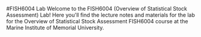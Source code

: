 #FISH6004 Lab
Welcome to the FISH6004 (Overview of Statistical Stock Assessment) Lab! Here you'll find the lecture notes and materials for the lab for the Overview of Statistical Stock Assessment FISH6004 course at the Marine Institute of Memorial University.
